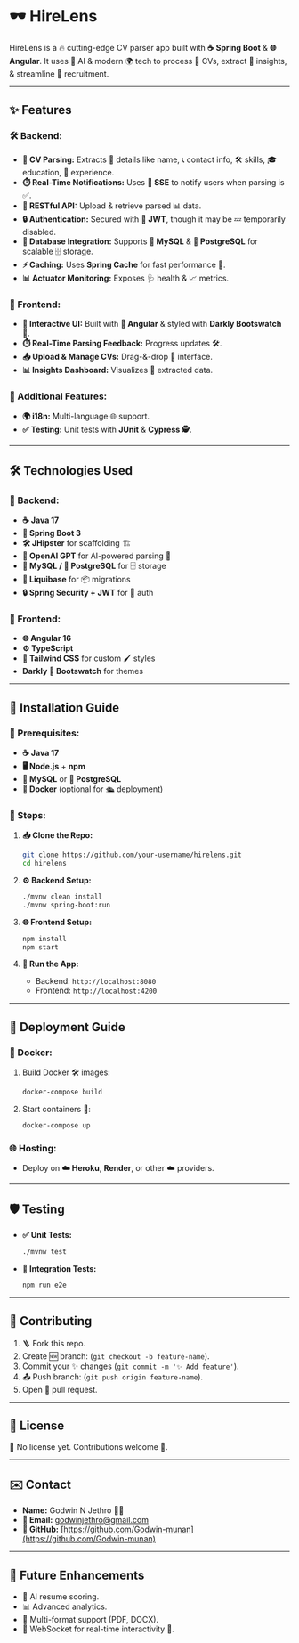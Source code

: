 # 🕶️ HireLens

HireLens is a 🔥 cutting-edge CV parser app built with **☕ Spring Boot** & **🌐 Angular**. It uses 🤖 AI & modern 🌍 tech to process 📄 CVs, extract 🎯 insights, & streamline 🚀 recruitment.

---

## ✨ Features

### 🛠️ Backend:

- **📄 CV Parsing:** Extracts 🔑 details like name, 📞 contact info, 🛠️ skills, 🎓 education, 🏢 experience.
- **⏱️ Real-Time Notifications:** Uses **📡 SSE** to notify users when parsing is ✅.
- **🔗 RESTful API:** Upload & retrieve parsed 📊 data.
- **🔒 Authentication:** Secured with **🔑 JWT**, though it may be 💤 temporarily disabled.
- **💾 Database Integration:** Supports **🐬 MySQL** & **🐘 PostgreSQL** for scalable 🗄️ storage.
- **⚡ Caching:** Uses **Spring Cache** for fast performance 🚀.
- **📊 Actuator Monitoring:** Exposes 🩺 health & 📈 metrics.

### 🎨 Frontend:

- **🤝 Interactive UI:** Built with **🎨 Angular** & styled with **Darkly Bootswatch 🖤**.
- **⏱️ Real-Time Parsing Feedback:** Progress updates 🛠️.
- **📤 Upload & Manage CVs:** Drag-&-drop 📂 interface.
- **📊 Insights Dashboard:** Visualizes 🎯 extracted data.

### 🌟 Additional Features:

- **🌍 i18n:** Multi-language 🌐 support.
- **✅ Testing:** Unit tests with **JUnit** & **Cypress 🕵️**.

---

## 🛠️ Technologies Used

### 🚀 Backend:

- **☕ Java 17**
- **🌱 Spring Boot 3**
- **🛠️ JHipster** for scaffolding 🏗️
- **🤖 OpenAI GPT** for AI-powered parsing 📄
- **🐬 MySQL / 🐘 PostgreSQL** for 🗄️ storage
- **🔄 Liquibase** for 📦 migrations
- **🔒 Spring Security + JWT** for 🔐 auth

### 🎨 Frontend:

- **🌐 Angular 16**
- **⚙️ TypeScript**
- **🎨 Tailwind CSS** for custom 🖌️ styles
- **Darkly 🖤 Bootswatch** for themes

---

## 📖 Installation Guide

### 🧰 Prerequisites:

- **☕ Java 17**
- **🖥️ Node.js** + **npm**
- **🐬 MySQL** or **🐘 PostgreSQL**
- **🐋 Docker** (optional for 🛳️ deployment)

### 🔧 Steps:

1. **📥 Clone the Repo:**

   ```bash
   git clone https://github.com/your-username/hirelens.git
   cd hirelens
   ```

2. **⚙️ Backend Setup:**

   ```bash
   ./mvnw clean install
   ./mvnw spring-boot:run
   ```

3. **🌐 Frontend Setup:**

   ```bash
   npm install
   npm start
   ```

4. **🚀 Run the App:**

   - Backend: `http://localhost:8080`
   - Frontend: `http://localhost:4200`

---

## 🚢 Deployment Guide

### 🐋 Docker:

1. Build Docker 🛠️ images:
   ```bash
   docker-compose build
   ```
2. Start containers 🚀:
   ```bash
   docker-compose up
   ```

### 🌐 Hosting:

- Deploy on **☁️ Heroku**, **Render**, or other ☁️ providers.

---

## 🛡️ Testing

- **✅ Unit Tests:**
  ```bash
  ./mvnw test
  ```
- **🔗 Integration Tests:**
  ```bash
  npm run e2e
  ```

---

## 🤝 Contributing

1. 🪜 Fork this repo.
2. Create 🆕 branch: (`git checkout -b feature-name`).
3. Commit your ✨ changes (`git commit -m '✨ Add feature'`).
4. 📤 Push branch: (`git push origin feature-name`).
5. Open 🔗 pull request.

---

## 📜 License

🚫 No license yet. Contributions welcome 🙌.

---

## ✉️ Contact

- **Name:** Godwin N Jethro 🧑‍💻
- **📧 Email:** [godwinjethro@gmail.com](mailto:godwinjethro@gmail.com)
- **🐙 GitHub:** [https://github.com/Godwin-munan](https://github.com/Godwin-munan)

---

## 🌈 Future Enhancements

- 🤖 AI resume scoring.
- 📊 Advanced analytics.
- 📁 Multi-format support (PDF, DOCX).
- 💬 WebSocket for real-time interactivity 🌟.

